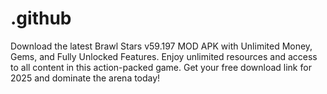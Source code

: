 # .github
 Download the latest Brawl Stars v59.197 MOD APK with Unlimited Money, Gems, and Fully Unlocked Features. Enjoy unlimited resources and access to all content in this action-packed game. Get your free download link for 2025 and dominate the arena today!
